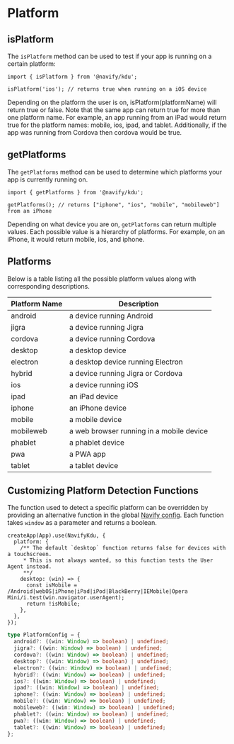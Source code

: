 # Platform

## isPlatform

The `isPlatform` method can be used to test if your app is running on a certain platform:

```tsx
import { isPlatform } from '@navify/kdu';

isPlatform('ios'); // returns true when running on a iOS device
```

Depending on the platform the user is on, isPlatform(platformName) will return true or false. Note that the same app can return true for more than one platform name. For example, an app running from an iPad would return true for the platform names: mobile, ios, ipad, and tablet. Additionally, if the app was running from Cordova then cordova would be true.

## getPlatforms

The `getPlatforms` method can be used to determine which platforms your app is currently running on.

```tsx
import { getPlatforms } from '@navify/kdu';

getPlatforms(); // returns ["iphone", "ios", "mobile", "mobileweb"] from an iPhone
```

Depending on what device you are on, `getPlatforms` can return multiple values. Each possible value is a hierarchy of platforms. For example, on an iPhone, it would return mobile, ios, and iphone.

## Platforms

Below is a table listing all the possible platform values along with corresponding descriptions.

| Platform Name | Description                              |
| ------------- | ---------------------------------------- |
| android       | a device running Android                 |
| jigra         | a device running Jigra                   |
| cordova       | a device running Cordova                 |
| desktop       | a desktop device                         |
| electron      | a desktop device running Electron        |
| hybrid        | a device running Jigra or Cordova        |
| ios           | a device running iOS                     |
| ipad          | an iPad device                           |
| iphone        | an iPhone device                         |
| mobile        | a mobile device                          |
| mobileweb     | a web browser running in a mobile device |
| phablet       | a phablet device                         |
| pwa           | a PWA app                                |
| tablet        | a tablet device                          |

## Customizing Platform Detection Functions

The function used to detect a specific platform can be overridden by providing an alternative function in the global [Navify config](./config). Each function takes `window` as a parameter and returns a boolean.

```tsx
createApp(App).use(NavifyKdu, {
  platform: {
    /** The default `desktop` function returns false for devices with a touchscreen.
     * This is not always wanted, so this function tests the User Agent instead.
     **/
    desktop: (win) => {
      const isMobile = /Android|webOS|iPhone|iPad|iPod|BlackBerry|IEMobile|Opera Mini/i.test(win.navigator.userAgent);
      return !isMobile;
    },
  },
});
```

```ts
type PlatformConfig = {
  android?: ((win: Window) => boolean) | undefined;
  jigra?: ((win: Window) => boolean) | undefined;
  cordova?: ((win: Window) => boolean) | undefined;
  desktop?: ((win: Window) => boolean) | undefined;
  electron?: ((win: Window) => boolean) | undefined;
  hybrid?: ((win: Window) => boolean) | undefined;
  ios?: ((win: Window) => boolean) | undefined;
  ipad?: ((win: Window) => boolean) | undefined;
  iphone?: ((win: Window) => boolean) | undefined;
  mobile?: ((win: Window) => boolean) | undefined;
  mobileweb?: ((win: Window) => boolean) | undefined;
  phablet?: ((win: Window) => boolean) | undefined;
  pwa?: ((win: Window) => boolean) | undefined;
  tablet?: ((win: Window) => boolean) | undefined;
};
```
